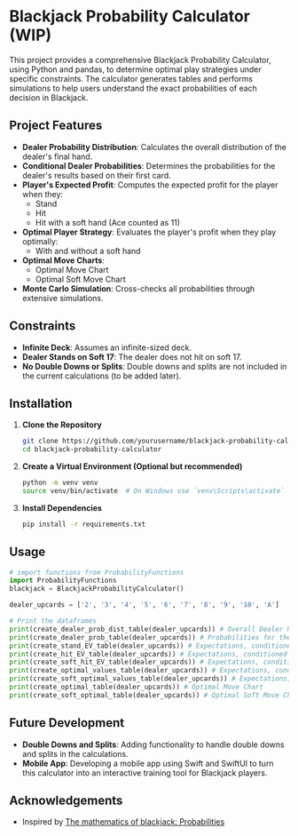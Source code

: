 # Blackjack Probability Calculator (WIP)

This project provides a comprehensive Blackjack Probability Calculator, using Python and pandas, to determine optimal play strategies under specific constraints. The calculator generates tables and performs simulations to help users understand the exact probabilities of each decision in Blackjack.

## Project Features

- **Dealer Probability Distribution**: Calculates the overall distribution of the dealer's final hand.
- **Conditional Dealer Probabilities**: Determines the probabilities for the dealer's results based on their first card.
- **Player's Expected Profit**: Computes the expected profit for the player when they:
  - Stand
  - Hit
  - Hit with a soft hand (Ace counted as 11)
- **Optimal Player Strategy**: Evaluates the player's profit when they play optimally:
  - With and without a soft hand
- **Optimal Move Charts**:
  - Optimal Move Chart
  - Optimal Soft Move Chart
- **Monte Carlo Simulation**: Cross-checks all probabilities through extensive simulations.

## Constraints

- **Infinite Deck**: Assumes an infinite-sized deck.
- **Dealer Stands on Soft 17**: The dealer does not hit on soft 17.
- **No Double Downs or Splits**: Double downs and splits are not included in the current calculations (to be added later).

## Installation

1. **Clone the Repository**
   ```sh
   git clone https://github.com/yourusername/blackjack-probability-calculator.git
   cd blackjack-probability-calculator

2. **Create a Virtual Environment (Optional but recommended)**
    ```sh
    python -m venv venv
    source venv/bin/activate  # On Windows use `venv\Scripts\activate`

3. **Install Dependencies**
    ```sh
    pip install -r requirements.txt

## Usage
  ```python
  # import functions from ProbabilityFunctions
  import ProbabilityFunctions
  blackjack = BlackjackProbabilityCalculator()

  dealer_upcards = ['2', '3', '4', '5', '6', '7', '8', '9', '10', 'A']
  
  # Print the dataframes
  print(create_dealer_prob_dist_table(dealer_upcards)) # Overall Dealer Probability Distribution
  print(create_dealer_prob_table(dealer_upcards)) # Probabilities for the dealer's results conditioned on the dealer's first card
  print(create_stand_EV_table(dealer_upcards)) # Expectations, conditioned on the dealer's first card, for the player's profit, when the player stands
  print(create_hit_EV_table(dealer_upcards)) # Expectations, conditioned on the dealer's first card, for the player's profit, when the player hits
  print(create_soft_hit_EV_table(dealer_upcards)) # Expectations, conditioned on the dealer's first card, for the player's profit, when the player hits with a soft hand
  print(create_optimal_values_table(dealer_upcards)) # Expectations, conditioned on the dealer's first card, for the player's profit, when the player plays optimally
  print(create_soft_optimal_values_table(dealer_upcards)) # Expectations, conditioned on the dealer's first card, for the player's profit, when the player plays optimally and has a soft hand
  print(create_optimal_table(dealer_upcards)) # Optimal Move Chart
  print(create_soft_optimal_table(dealer_upcards)) # Optimal Soft Move Chart
  ```
  
## Future Development

- **Double Downs and Splits**: Adding functionality to handle double downs and splits in the calculations.
- **Mobile App**: Developing a mobile app using Swift and SwiftUI to turn this calculator into an interactive training tool for Blackjack players.

## Acknowledgements
- Inspired by [The mathematics of blackjack: Probabilities](https://probability.infarom.ro/blackjack.html)
